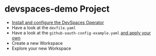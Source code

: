 # devspaces-demo Project

* [Install and configure the DevSpaces Operator](https://access.redhat.com/documentation/en-us/red_hat_openshift_dev_spaces/3.0/html-single/administration_guide/index#preparing-the-installation)
* Have a look at the `devfile.yaml`
* Have a look at the `github-oauth-config-example.yaml` [and apply your own](https://access.redhat.com/documentation/en-us/red_hat_openshift_dev_spaces/3.0/html-single/administration_guide/index#configuring-oauth-2-for-github)
* Create a new Workspace
* Explore your new Workspace 
